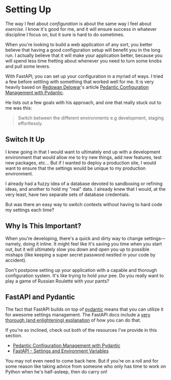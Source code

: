 # Setting Up

The way I feel about _configuration_ is about the same way I feel about _exercise_. I know it's good for me, and it will ensure success in whatever discipline I focus on, but it sure is hard to do sometimes. 

When you're looking to build a web application of any sort, you better believe that having a good configuration setup will benefit you in the long run. I actually believe that it will make your application better, because you will spend less time fretting about whenever you need to turn some knobs and pull some levers.

With FastAPI, you can set up your configuration in a myriad of ways. I tried a few before settling with something that worked well for me. It is very heavily based on [Redowan Delowar](https://twitter.com/rednafi)'s article [Pedantic Configuration Management with Pydantic](https://rednafi.github.io/digressions/python/2020/06/03/python-configs.html).

He lists out a few goals with his approach, and one that really stuck out to me was this:

>Switch between the different environments e.g development, staging effortlessly.

## Switch It Up

I knew going in that I would want to ultimately end up with a development environment that would allow me to try new things, add new features, test new packages, etc... But if I wanted to deploy a production site, I would want to ensure that the settings would be unique to my production environment. 

I already had a fuzzy idea of a database devoted to sandboxing or refining ideas, and another to hold my "real" data. I already knew that I would, at the very least, have two separate sets of database credentials.

But was there an easy way to switch contexts without having to hard code my settings each time?

## Why Is This Important?

When you're developing, there's a quick and dirty way to change settings&mdash;namely, doing it inline. It might feel like it's saving you time when you start out, but it will ultimately slow you down and open you up to possible mishaps (like keeping a super secret password nestled in your code by accident).

Don't postpone setting up your application with a capable and thorough configuration system. It's like trying to hold your pee. Do you really want to play a game of Russian Roulette with your pants? 

## FastAPI and Pydantic

The fact that FastAPI builds on top of [pydantic](https://pydantic-docs.helpmanual.io) means that you can utilize it for awesome settings management. The FastAPI docs include a [very thorough (and enlightening) explanation](https://fastapi.tiangolo.com/advanced/settings/) of how you can do that.

If you're so inclined, check out both of the resources I've provide in this section. 

- [Pedantic Configuration Management with Pydantic](https://rednafi.github.io/digressions/python/2020/06/03/python-configs.html)
- [FastAPI - Settings and Environment Variables](https://fastapi.tiangolo.com/advanced/settings/)

You may not even need to come back here. But if you're on a roll and for some reason like taking advice from someone who only has time to work on Python when he's half-asleep, then do carry on!

